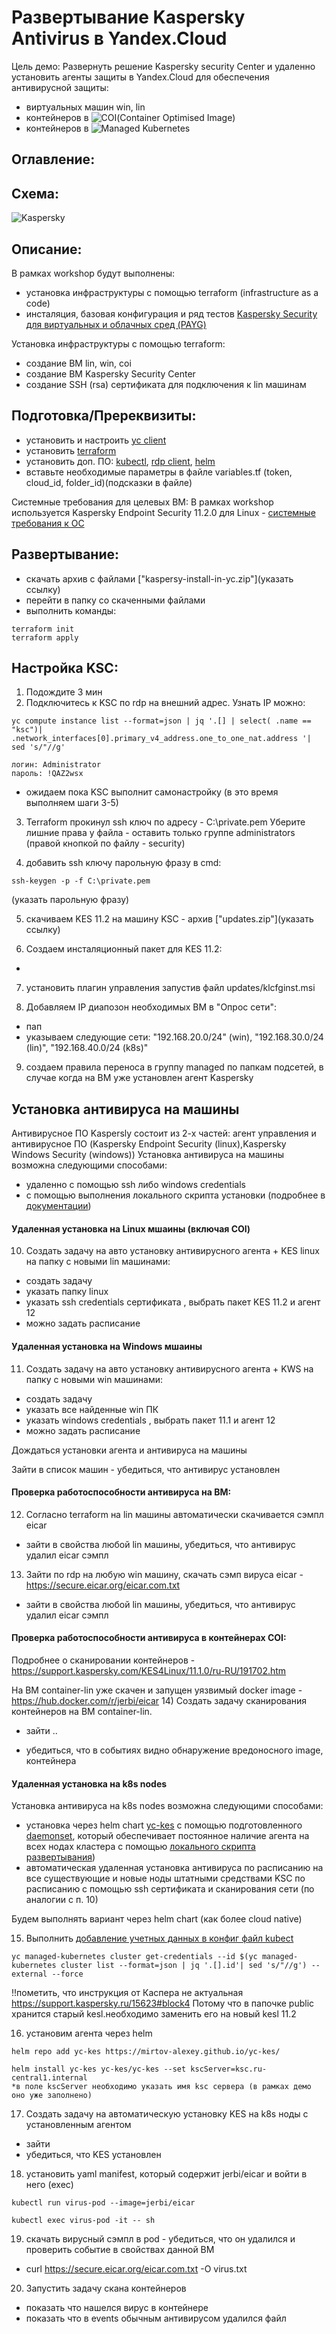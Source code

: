 # Развертывание Kaspersky Antivirus в Yandex.Cloud
Цель демо: Развернуть решение Kaspersky security Center и удаленно установить агенты защиты в Yandex.Cloud для обеспечения антивирусной защиты:
- виртуальных машин win, lin 
- контейнеров в ![COI](https://cloud.yandex.ru/docs/cos/concepts/)(Container Optimised Image) 
- контейнеров в ![Managed Kubernetes](https://cloud.yandex.ru/docs/managed-kubernetes/)

## Оглавление:


## Схема:
![Kaspersky](https://user-images.githubusercontent.com/85429798/124883024-9a9fe700-dfd9-11eb-82d6-1f795b4ee383.jpg) 

## Описание:
В рамках workshop будут выполнены:
- установка инфраструктуры с помощью terraform (infrastructure as a code)
- инсталяция, базовая конфигурация и ряд тестов [Kaspersky Security для виртуальных и облачных сред (PAYG)](https://cloud.yandex.ru/marketplace/products/f2eghdh3f8nnbu389nsh) 

Установка инфраструктуры с помощью terraform:
- создание ВМ lin, win, coi
- создание ВМ Kaspersky Security Center
- создание SSH (rsa) сертификата для подключения к lin машинам

## Подготовка/Пререквизиты:
- установить и настроить [yc client](https://cloud.yandex.ru/docs/cli/quickstart)
- установить [terraform](https://www.terraform.io/downloads.html)
- установить доп. ПО: [kubectl](https://kubernetes.io/ru/docs/tasks/tools/install-kubectl/), [rdp client](https://apps.apple.com/ru/app/microsoft-remote-desktop/id1295203466?mt=12), [helm](https://helm.sh/docs/intro/install/)
- вставьте необходимые параметры в файле variables.tf (token, cloud_id, folder_id)(подсказки в файле)

Системные требования для целевых ВМ:
В рамках workshop используется Kaspersky Endpoint Security 11.2.0 для Linux - [системные требования к ОС](https://support.kaspersky.com/KES4Linux/11.2.0/ru-RU/206762.htm)


## Развертывание:
- скачать архив с файлами ["kaspersy-install-in-yc.zip"](указать ссылку)
- перейти в папку со скаченными файлами
- выполнить команды:
```
terraform init
terraform apply 
```

## Настройка KSC:
1) Подождите 3 мин
2) Подключитесь к KSC по rdp на внешний адрес. Узнать IP можно:

```
yc compute instance list --format=json | jq '.[] | select( .name == "ksc")| .network_interfaces[0].primary_v4_address.one_to_one_nat.address '| sed 's/"//g'
```

```
логин: Administrator
пароль: !QAZ2wsx
```
- ожидаем пока KSC выполнит самонастройку (в это время выполняем шаги 3-5)

3) Terraform прокинул ssh ключ по адресу - C:\private.pem
Уберите лишние права у файла - оставить только группе administrators (правой кнопкой по файлу - security)

4) добавить ssh ключу парольную фразу в cmd:

```
ssh-keygen -p -f C:\private.pem 
```
(указать парольную фразу)

5) скачиваем KES 11.2 на машину KSC - архив ["updates.zip"](указать ссылку)

6) Создаем инсталяционный пакет для KES 11.2:
- 

7) установить плагин управления запустив файл updates/klcfginst.msi

8) Добавляем IP диапозон необходимых ВМ в "Опрос сети":
- пап
- указываем следующие сети: "192.168.20.0/24" (win), "192.168.30.0/24 (lin)", "192.168.40.0/24 (k8s)"

9) создаем правила переноса в группу managed по папкам подсетей, в случае когда на ВМ уже установлен агент Kaspersky

## Установка антивируса на машины
Антивирусное ПО Kaspersly состоит из 2-х частей: агент управления и антивирусное ПО (Kaspersky Endpoint Security (linux),Kaspersky Windows Security (windows))
Установка антивируса на машины возможна следующими способами:
- удаленно с помощью ssh либо windows credentials
- с помощью выполнения локального скрипта установки (подробнее в [документации](https://support.kaspersky.ru/15623#block4)) 

#### Удаленная установка на Linux мшаины (включая COI)
10) Создать задачу на авто установку антивирусного агента + KES linux на папку с новыми lin машинами:
- создать задачу
- указать папку linux 
- указать ssh credentials сертификата , выбрать пакет KES 11.2 и агент 12
- можно задать расписание

#### Удаленная установка на Windows мшаины 
11) Создать задачу на авто установку антивирусного агента + KWS на папку с новыми win машинами:
- создать задачу
- указать все найденные win ПК
- указать windows credentials , выбрать пакет 11.1 и агент 12 
- можно задать расписание

Дождаться установки агента и антивируса на машины

Зайти в список машин - убедиться, что антивирус установлен

#### Проверка работоспособности антивируса на ВМ:
12) Согласно terraform на lin машины автоматически скачивается сэмпл eicar 
- зайти в свойства любой lin машины, убедиться, что антивирус удалил eicar сэмпл

13) Зайти по rdp на любую win машину, скачать сэмп вируса eicar - https://secure.eicar.org/eicar.com.txt
- зайти в свойства любой lin машины, убедиться, что антивирус удалил eicar сэмпл

#### Проверка работоспособности антивируса в контейнерах COI:
Подробнее о сканировании контейнеров - https://support.kaspersky.com/KES4Linux/11.1.0/ru-RU/191702.htm

На ВМ container-lin уже скачен и запущен уязвимый docker image - https://hub.docker.com/r/jerbi/eicar
14) Создать задачу сканирования контейнеров на ВМ container-lin. 
- зайти ..

- убедиться, что в событиях видно обнаружение вредоносного image, контейнера

#### Удаленная установка на k8s nodes
Установка антивируса на k8s nodes возможна следующими способами:
- установка через helm chart [yc-kes](https://mirtov-alexey.github.io/yc-kes/) с помощью подготовленного [daemonset](https://kubernetes.io/docs/concepts/workloads/controllers/daemonset/), который обеспечивает постоянное наличие агента на всех нодах кластера с помощью [локального скрипта развертывания](https://support.kaspersky.ru/15623#block4)) 
- автоматическая удаленная установка антивируса по расписанию на все существующие и новые ноды штатными средствами KSC по расписанию c помощью ssh сертификата и сканирования сети (по аналогии с п. 10)

Будем выполнять вариант через helm chart (как более cloud native)

15) Выполнить [добавление учетных данных в конфиг файл kubect](https://cloud.yandex.ru/docs/managed-kubernetes/quickstart#add-conf)

```
yc managed-kubernetes cluster get-credentials --id $(yc managed-kubernetes cluster list --format=json | jq '.[].id'| sed 's/"//g') --external --force
```

!!пометить, что инструкция от Каспера не актуальная https://support.kaspersky.ru/15623#block4
Потому что в папочке public хранится старый kesl.необходимо заменить его на новый kesl 11.2

16) установим агента через helm

```
helm repo add yc-kes https://mirtov-alexey.github.io/yc-kes/ 

helm install yc-kes yc-kes/yc-kes --set kscServer=ksc.ru-central1.internal
*в поле kscServer необходимо указать имя ksc сервера (в рамках демо оно уже заполнено)
```

17) Создать задачу на автоматическую установку KES на k8s ноды с установленным агентом
- зайти
- убедиться, что KES установлен

18) установить yaml manifest, который содержит jerbi/eicar и войти в него (exec)
```
kubectl run virus-pod --image=jerbi/eicar

kubectl exec virus-pod -it -- sh 
```

19) скачать вирусный сэмпл в pod - убедиться, что он удалился и проверить событие в свойствах данной ВМ
- curl https://secure.eicar.org/eicar.com.txt -O virus.txt

20) Запустить задачу скана контейнеров 
- показать что нашелся вирус в контейнере
- показать что в events обычным антивирусом удалился файл







